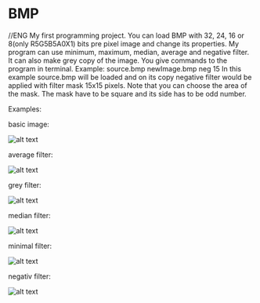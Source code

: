# BMP
//ENG
My first programming project. You can load BMP with 32, 24, 16 or 8(only R5G5B5A0X1) bits pre pixel image and change its properties.
My program can use minimum, maximum, median, average and negative filter. It can also make grey copy of the image.
You give commands to the program in terminal. Example: source.bmp newImage.bmp neg 15
In this example source.bmp will be loaded and on its copy negative filter would be applied with filter mask 15x15 pixels.
Note that you can choose the area of the mask. The mask have to be square and its side has to be odd number.

Examples:

basic image:

![alt text](https://github.com/dandon223/BMP-filters/blob/master/images/hwa.bmp?raw=true)

average filter:

![alt text](https://github.com/dandon223/BMP-filters/blob/master/images/hwa_ave5.bmp?raw=true)

grey filter:

![alt text](https://github.com/dandon223/BMP-filters/blob/master/images/hwa_grey5.bmp?raw=true)

median filter:

![alt text](https://github.com/dandon223/BMP-filters/blob/master/images/hwa_med5.bmp?raw=true)

minimal filter:

![alt text](https://github.com/dandon223/BMP-filters/blob/master/images/hwa_min5.bmp?raw=true)

negativ filter:

![alt text](https://github.com/dandon223/BMP-filters/blob/master/images/hwa_neg5.bmp?raw=true)

